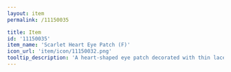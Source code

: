 ```yaml
---
layout: item
permalink: /11150035

title: Item
id: '11150035'
item_name: 'Scarlet Heart Eye Patch (F)'
icon_url: 'item/icon/11150032.png'
tooltip_description: 'A heart-shaped eye patch decorated with thin lace.'
---
```

